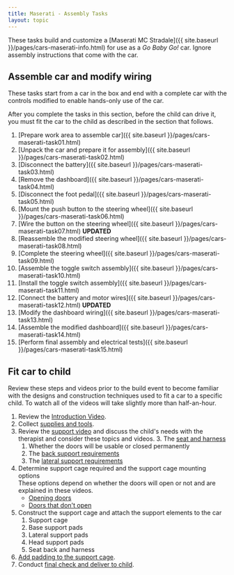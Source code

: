 ```yaml
---
title: Maserati - Assembly Tasks
layout: topic
---
```


These tasks build and customize a [Maserati MC Stradale]({{ site.baseurl }}/pages/cars-maserati-info.html) for use as a _Go Baby Go!_ car. Ignore assembly instructions that come with the car.


## Assemble car and modify wiring

These tasks start from a car in the box and end with a complete car with the controls modified to enable hands-only use of the car. 

After you complete the tasks in this section, before the child can drive it, you must fit the car to the child as described in the  section that follows. 

1. [Prepare work area to assemble car]({{ site.baseurl }}/pages/cars-maserati-task01.html)
1. [Unpack the car and prepare it for assembly]({{ site.baseurl }}/pages/cars-maserati-task02.html)
1. [Disconnect the battery]({{ site.baseurl }}/pages/cars-maserati-task03.html)
1. [Remove the dashboard]({{ site.baseurl }}/pages/cars-maserati-task04.html)
1. [Disconnect the foot pedal]({{ site.baseurl }}/pages/cars-maserati-task05.html)
1. [Mount the push button to the steering wheel]({{ site.baseurl }}/pages/cars-maserati-task06.html)
2. [Wire the button on the steering wheel]({{ site.baseurl }}/pages/cars-maserati-task07.html) **UPDATED**
3. [Reassemble the modified steering wheel]({{ site.baseurl }}/pages/cars-maserati-task08.html)
3. [Complete the steering wheel]({{ site.baseurl }}/pages/cars-maserati-task09.html)
3. [Assemble the toggle switch assembly]({{ site.baseurl }}/pages/cars-maserati-task10.html)
3. [Install the toggle switch assembly]({{ site.baseurl }}/pages/cars-maserati-task11.html)
3. [Connect the battery and motor wires]({{ site.baseurl }}/pages/cars-maserati-task12.html) **UPDATED**
4. [Modify the dashboard wiring]({{ site.baseurl }}/pages/cars-maserati-task13.html)
3. [Assemble the modified dashboard]({{ site.baseurl }}/pages/cars-maserati-task14.html)
5. [Perform final assembly and electrical tests]({{ site.baseurl }}/pages/cars-maserati-task15.html)

## Fit car to child

Review these steps and videos prior to the build event to become familiar with the designs and construction techniques used to fit a car to a specific child. To watch all of the videos will take slightly more than half-an-hour.

1. Review the [Introduction Video](https://drive.google.com/open?id=0B0qlO3MZowqudVI0aTJzOFN3NTA).
1. Collect [supplies and tools](https://drive.google.com/open?id=0B0qlO3MZowquUVRGOE56WWtzeVk).
1. Review the [support video](https://drive.google.com/open?id=0B0qlO3MZowqubGVYa2p6dGNsUnc) and discuss the child's needs with the therapist and consider these topics and videos.
	3. The [seat and harness](https://drive.google.com/open?id=0B0qlO3MZowqubE8zUjUwbm1HYlU)
	1. Whether the doors will be usable or closed permanently
	2. The [back support requirements](https://drive.google.com/open?id=0B0qlO3MZowquT2pDaWdnWHViUXM)
	3. The [lateral support requirements](https://drive.google.com/open?id=0B0qlO3MZowquVkdMclRsbE1hZFU)
5. Determine support cage required and the support cage mounting options<br>These options depend on whether the doors will open or not and are explained in these videos.
	* [Opening doors](https://drive.google.com/open?id=0B0qlO3MZowqub0RSdmlseDdWakE)
	* [Doors that don't open](https://drive.google.com/open?id=0B0qlO3MZowquTHAyZmYxZU9QejA)
5. Construct the support cage and attach the support elements to the car
	1. Support cage
	2. Base support pads
	3. Lateral support pads
	3. Head support pads
	4. Seat back and harness
5. [Add padding to the support cage](https://drive.google.com/open?id=0B0qlO3MZowquMXpPM3ZHMGdNRkU).
9. Conduct [final check and deliver to child](https://drive.google.com/open?id=0B0qlO3MZowquTTR1WW5TN05qRFk).
